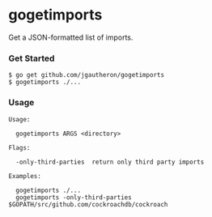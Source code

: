 # gogetimports

Get a JSON-formatted list of imports.

### Get Started

    $ go get github.com/jgautheron/gogetimports
    $ gogetimports ./...

### Usage

```
Usage:

  gogetimports ARGS <directory>

Flags:

  -only-third-parties  return only third party imports

Examples:

  gogetimports ./...
  gogetimports -only-third-parties $GOPATH/src/github.com/cockroachdb/cockroach
```